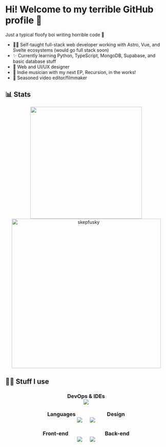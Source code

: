 # Hi! Welcome to my terrible GitHub profile 👋

Just a typical floofy boi writing horrible code 🦊

- 👨‍💻 Self-taught full-stack web developer working with Astro, Vue, and Svelte ecosystems (would go full stack soon)
- ✨ Currently learning Python, TypeScript, MongoDB, Supabase, and basic database stuff
- 📲 Web and UI/UX designer
- 🎵 Indie musician with my next EP, Recursion, in the works!
- 🎥 Seasoned video editor/filmmaker

## 📊 Stats
<p align="center">
  <a href="https://github.com/anuraghazra/github-readme-stats">
      <img width="348" src="https://github-readme-stats.vercel.app/api/top-langs/?username=skepfusky&hide_title=true&layout=compact&theme=vue-dark&langs_count=10&hide_border=true&show_icons=true&include_all_commits=true&hide=json&line_height=16">
  </a>
  <img width="465" src="https://github-readme-streak-stats.herokuapp.com/?user=skepfusky&theme=vue-dark&hide_border=true" alt="skepfusky">
  </p>

## 🧑‍💻 Stuff I use
<h3>
<p align="center">
  <strong>DevOps & IDEs</strong><br>
  <a href="https://github.com/tandpfun/skill-icons#readme"><img src="https://skillicons.dev/icons?i=linux,bash,git,vscode,visualstudio,vim"></a>
  <br><br>
  <strong>Languages&emsp;&emsp;&emsp;&emsp;</strong><strong>&emsp;&emsp;Design</strong><br>
  <a href="https://github.com/tandpfun/skill-icons#readme"><img src="https://skillicons.dev/icons?i=js,ts,py"></a>
  &emsp;
  <a href="https://github.com/tandpfun/skill-icons#readme"><img src="https://skillicons.dev/icons?i=ps,ai,pr,ae&perline=4"></a>
  <br><br>
  <strong>Front-end&emsp;&emsp;&emsp;</strong><strong>&emsp;&emsp;&emsp;&emsp;Back-end</strong><br>
  <a href="https://github.com/tandpfun/skill-icons#readme"><img src="https://skillicons.dev/icons?i=html,pug,css,sass,vue,nuxtjs,svelte,astro&perline=4"></a>
  &emsp;
  <a href="https://github.com/tandpfun/skill-icons#readme"><img src="https://skillicons.dev/icons?i=nodejs,mongodb,graphql,supabase,redis&perline=3"></a>
</p>
</h3>
